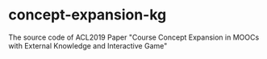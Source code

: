 # concept-expansion-kg
The source code of ACL2019 Paper "Course Concept Expansion in MOOCs with External Knowledge and Interactive Game"
